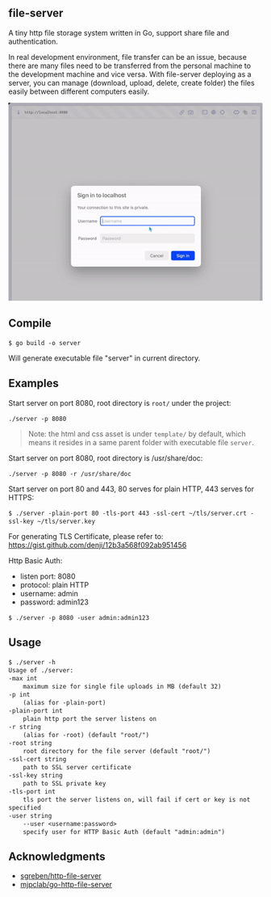 ## file-server

A tiny http file storage system written in Go, support share file and authentication.

In real development environment, file transfer can be an issue, because there are many files need to be transferred from the personal machine to the development machine and vice versa. With file-server deploying as a server, you can manage (download, upload, delete, create folder) the files easily between different computers easily.

![Go HTTP file server pages](doc/server.gif)

## Compile

```shell
$ go build -o server
```

Will generate executable file "server" in current directory.

## Examples

Start server on port 8080, root directory is `root/` under the project:

```shell
./server -p 8080
```

> Note: the html and css asset is under `template/` by default, which means it resides in a same parent folder with executable file `server`.

Start server on port 8080, root directory is /usr/share/doc:

```shell
./server -p 8080 -r /usr/share/doc
```

Start server on port 80 and 443, 80 serves for plain HTTP, 443 serves for HTTPS:

```shell
$ ./server -plain-port 80 -tls-port 443 -ssl-cert ~/tls/server.crt -ssl-key ~/tls/server.key
```

For generating TLS Certificate, please refer to: https://gist.github.com/denji/12b3a568f092ab951456

Http Basic Auth:

- listen port: 8080
- protocol: plain HTTP
- username: admin
- password: admin123

```shell
$ ./server -p 8080 -user admin:admin123
```

## Usage

```shell
$ ./server -h
Usage of ./server:
-max int
    maximum size for single file uploads in MB (default 32)
-p int
    (alias for -plain-port)
-plain-port int
    plain http port the server listens on
-r string
    (alias for -root) (default "root/")
-root string
    root directory for the file server (default "root/")
-ssl-cert string
    path to SSL server certificate
-ssl-key string
    path to SSL private key
-tls-port int
    tls port the server listens on, will fail if cert or key is not specified
-user string
    --user <username:password>
    specify user for HTTP Basic Auth (default "admin:admin")
```

## Acknowledgments

- [sgreben/http-file-server](https://github.com/sgreben/http-file-server)
- [mjpclab/go-http-file-server](https://github.com/mjpclab/go-http-file-server)
